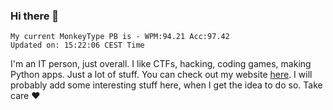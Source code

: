 ### Hi there 👋
<!-- PB START -->
```
My current MonkeyType PB is - WPM:94.21 Acc:97.42
Updated on: 15:22:06 CEST Time
```
<!-- PB END -->
I'm an IT person, just overall. I like CTFs, hacking, coding games, making Python apps. Just a lot of stuff.
You can check out my website [here](https://skill3472.github.io/).
I will probably add some interesting stuff here, when I get the idea to do so. Take care ❤️
